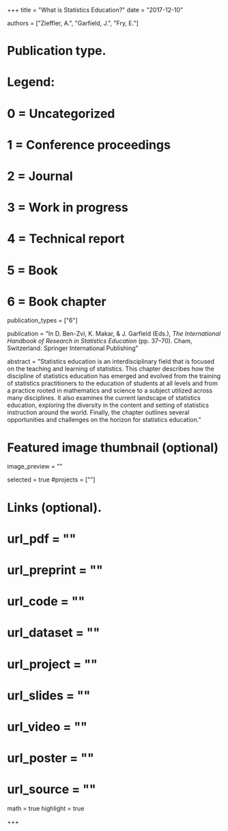 +++
title = "What is Statistics Education?"
date = "2017-12-10"

authors = ["Zieffler, A.", "Garfield, J.", "Fry, E."]

# Publication type.
# Legend:
# 0 = Uncategorized
# 1 = Conference proceedings
# 2 = Journal
# 3 = Work in progress
# 4 = Technical report
# 5 = Book
# 6 = Book chapter
publication_types = ["6"]

publication = "In D. Ben-Zvi, K. Makar, &amp; J. Garfield (Eds.), *The International Handbook of Research in Statistics Education* (pp. 37&ndash;70). Cham, Switzerland: Springer International Publishing"


abstract = "Statistics education is an interdisciplinary field that is focused on the teaching and learning of statistics. This chapter describes how the discipline of statistics education has emerged and evolved from the training of statistics practitioners to the education of students at all levels and from a practice rooted in mathematics and science to a subject utilized across many disciplines. It also examines the current landscape of statistics education, exploring the diversity in the content and setting of statistics instruction around the world. Finally, the chapter outlines several opportunities and challenges on the horizon for statistics education."


# Featured image thumbnail (optional)
image_preview = ""

selected = true
#projects = [""]


# Links (optional).
# url_pdf = ""
# url_preprint = ""
# url_code = ""
# url_dataset = ""
# url_project = ""
# url_slides = ""
# url_video = ""
# url_poster = ""
# url_source = ""

math = true
highlight = true

+++

